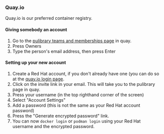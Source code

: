 ### Quay.io

Quay.io is our preferred container registry.

#### Giving somebody an account

1. Go to the [pulibrary teams and memberships page](https://quay.io/organization/pulibrary?tab=teams) in quay.
2. Press Owners
3. Type the person's email address, then press Enter

#### Setting up your new account

1. Create a Red Hat account, if you don't already have one (you can do so at the [quay.io login page](https://quay.io/repository/).
2. Click on the invite link in your email. This will take you to the pulibrary page in quay.
3. Press your username (in the top righthand corner of the screen)
4. Select "Account Settings"
5. Add a password (this is not the same as your Red Hat account password)
6. Press the "Generate encrypted password" link.
7. You can now `docker login` or `podman login` using your Red Hat username and the encrypted password.
